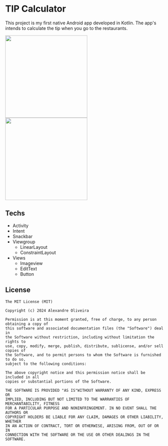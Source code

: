 # TIP Calculator
This project is my first native Android app developed in Kotlin. The app's intends to calculate the tip when you go to the restaurants.
<!-- You can add more screenshots here if you like -->
<img src="https://github.com/Ale557333/tip_calculator/assets/71138743/c00af78c-fe46-4dcf-b85d-cdee1b4c7387" width=260/>
<img src="https://github.com/Ale557333/tip_calculator/assets/71138743/71091897-fafd-4d1f-be30-49f16ece8fe6" width=260/>

## Techs
- Activity
- Intent
- Snackbar
- Viewgroup
  - LinearLayout
  - ConstraintLayout
- Views
  - Imageview
  - EditText
  - Button



## License
```
The MIT License (MIT)

Copyright (c) 2024 Alexandre Oliveira

Permission is at this moment granted, free of charge, to any person obtaining a copy of
this software and associated documentation files (the "Software") deal in
the Software without restriction, including without limitation the rights to
use, copy, modify, merge, publish, distribute, sublicense, and/or sell copies of
the Software, and to permit persons to whom the Software is furnished to do so,
subject to the following conditions:

The above copyright notice and this permission notice shall be included in all
copies or substantial portions of the Software.

THE SOFTWARE IS PROVIDED "AS IS"WITHOUT WARRANTY OF ANY KIND, EXPRESS OR
IMPLIED, INCLUDING BUT NOT LIMITED TO THE WARRANTIES OF MERCHANTABILITY, FITNESS
FOR A PARTICULAR PURPOSE AND NONINFRINGEMENT. IN NO EVENT SHALL THE AUTHORS OR
COPYRIGHT HOLDERS BE LIABLE FOR ANY CLAIM, DAMAGES OR OTHER LIABILITY, WHETHER
IN AN ACTION OF CONTRACT, TORT OR OTHERWISE, ARISING FROM, OUT OF OR IN
CONNECTION WITH THE SOFTWARE OR THE USE OR OTHER DEALINGS IN THE SOFTWARE.
```
